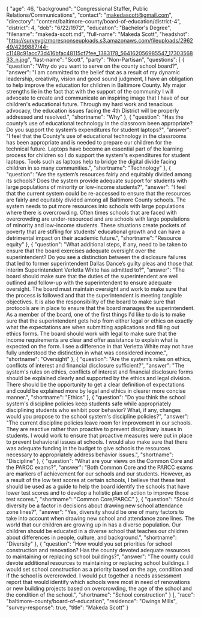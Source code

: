 {
  "age": 46,
  "background": "Congressional Staffer, Public Relations/Communications",
  "contact": "makedascott@gmail.com",
  "directory": "content/baltimore-county/board-of-education/district-4",
  "district": 4,
  "dob": "6/22/1972",
  "education": "Bachelor's Degree",
  "filename": "makeda-scott.md",
  "full-name": "Makeda Scott",
  "headshot": "http://surveygizmoresponseuploads.s3.amazonaws.com/fileuploads/296249/4299887/44-c1148c91acc73d416bfac48115cf7fee_1383178_564162056985547_1730356833_n.jpg",
  "last-name": "Scott",
  "party": "Non-Partisan",
  "questions": [
    {
      "question": "Why do you want to serve on the county school board?",
      "answer": "I am committed to the belief that as a result of my dynamic leadership, creativity, vision and good sound judgment, I have an obligation to help improve the education for children in Baltimore County. My major strengths lie in the fact that with the support of the community I will advocate to create and communicate an inspiring image that I have of our children's educational future. Through my hard work and tenacious advocacy, the education issues facing the 4th District will be properly addressed and resolved.",
      "shortname": "Why"
    },
    {
      "question": "Has the county’s use of educational technology in the classroom been appropriate? Do you support the system’s expenditures for student laptops?",
      "answer": "I feel that the County's use of educational technology in the classrooms has been appropriate and is needed to prepare our children for the technical future. Laptops have become an essential part of the learning process for children so I do support the system's expenditures for student laptops. Tools such as laptops help to bridge the digital divide facing children in so many communities.",
      "shortname": "Technology"
    },
    {
      "question": "Are the system’s resources fairly and equitably divided among its schools? Does the system provide adequate support for students with large populations of minority or low-income students?",
      "answer": "I feel that the current system could be re-accessed to ensure that the resources are fairly and equitably divided among all Baltimore County schools. The system needs to put more resources into schools with large populations where there is overcrowding. Often times schools that are faced with overcrowding are under-resourced and are schools with large populations of minority and low-income students. These situations create pockets of poverty that are stifling for students' educational growth and can have a detrimental impact on their academic future.",
      "shortname": "Resource equity"
    },
    {
      "question": "What additional steps, if any, need to be taken to ensure that the board exercises adequate oversight over the superintendent? Do you see a distinction between the disclosure failures that led to former superintendent Dallas Dance’s guilty pleas and those that interim Superintendent Verletta White has admitted to?",
      "answer": "The board should make sure that the duties of the superintendent are well outlined and follow-up with the superintendent to ensure adequate oversight. The board must maintain oversight and work to make sure that the process is followed and that the superintendent is meeting tangible objectives. It is also the responsibility of the board to make sure that protocols are in place to ensure that the board manages the superintendent.  As a member of the board, one of the first things I'd like to do is to make sure that the superintendent gets help from either legal or ethics on exactly what the expectations are when submitting applications and filling out ethics forms. The board should work with legal to make sure that the income requirements are clear and offer assistance to explain what is expected on the form. I see a difference in that Verletta White may not have fully understood the distinction in what was considered income.",
      "shortname": "Oversight"
    },
    {
      "question": "Are the system’s rules on ethics, conflicts of interest and financial disclosure sufficient?",
      "answer": "The system's rules on ethics, conflicts of interest and financial disclosure forms should be explained clearly and supported by the ethics and legal division. There should be the opportunity to get a clear definition of expectations and could be explained more by legal and ethics in clearer more concise manner.",
      "shortname": "Ethics"
    },
    {
      "question": "Do you think the school system's discipline policies keep students safe while appropriately disciplining students who exhibit poor behavior? What, if any, changes would you propose to the school system's discipline policies?",
      "answer": "The current discipline policies leave room for improvement in our schools. They are reactive rather than proactive to prevent disciplinary issues in students. I would work to ensure that proactive measures were put in place to prevent behavioral issues at schools. I would also make sure that there was adequate funding in the budget to give schools the resources necessary to appropriately address behavior issues.",
      "shortname": "Discipline"
    },
    {
      "question": "What are your views on the Common Core and the PARCC exams?",
      "answer": "Both Common Core and the PARCC exams are markers of achievement for our schools and our students. However, as a result of the low test scores at certain schools, I believe that these test should be used as a guide to help the board identify the schools that have lower test scores and to develop a holistic plan of action to improve those test scores.",
      "shortname": "Common Core/PARCC"
    },
    {
      "question": "Should diversity be a factor in decisions about drawing new school attendance zone lines?",
      "answer": "Yes, diversity should be one of many factors to take into account when drawing new school and attendance zone lines. The world that our children are growing up in has a diverse population. Our children should be educated in a diverse school that teaches our children about differences in people, culture, and background.",
      "shortname": "Diversity"
    },
    {
      "question": "How would you set priorities for school construction and renovation? Has the county devoted adequate resources to maintaining or replacing school buildings?",
      "answer": "The county could devote additional resources to maintaining or replacing school buildings. I would set school construction as a priority based on the age, condition and if the school is overcrowded. I would put together a needs assessment report that would identify which schools were most in need of renovations or new building projects based on overcrowding, the age of the school and the condition of the school.",
      "shortname": "School construction"
    }
  ],
  "race": "baltimore-county/board-of-education",
  "residence": "Owings MIlls",
  "survey-response": true,
  "title": "Makeda Scott"
}
